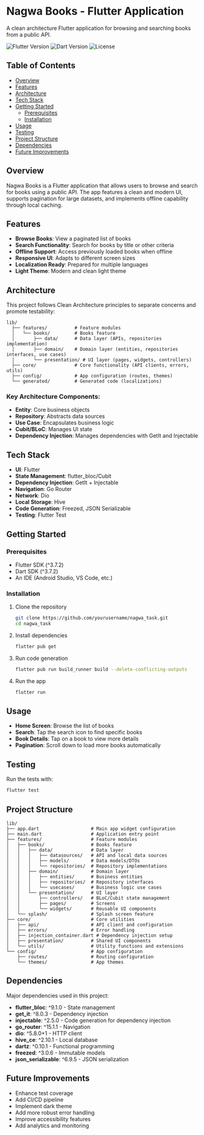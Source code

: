 # Nagwa Books - Flutter Application

A clean architecture Flutter application for browsing and searching books from a public API.

![Flutter Version](https://img.shields.io/badge/flutter-^3.7.2-blue)
![Dart Version](https://img.shields.io/badge/dart-^3.7.2-blue)
![License](https://img.shields.io/badge/license-MIT-green)

## Table of Contents

- [Overview](#overview)
- [Features](#features)
- [Architecture](#architecture)
- [Tech Stack](#tech-stack)
- [Getting Started](#getting-started)
  - [Prerequisites](#prerequisites)
  - [Installation](#installation)
- [Usage](#usage)
- [Testing](#testing)
- [Project Structure](#project-structure)
- [Dependencies](#dependencies)
- [Future Improvements](#future-improvements)

## Overview

Nagwa Books is a Flutter application that allows users to browse and search for books using a public API. The app features a clean and modern UI, supports pagination for large datasets, and implements offline capability through local caching.

## Features

- **Browse Books**: View a paginated list of books
- **Search Functionality**: Search for books by title or other criteria
- **Offline Support**: Access previously loaded books when offline
- **Responsive UI**: Adapts to different screen sizes
- **Localization Ready**: Prepared for multiple languages
- **Light Theme**: Modern and clean light theme

## Architecture

This project follows Clean Architecture principles to separate concerns and promote testability:

```
lib/
  ├── features/          # Feature modules
  │   └── books/         # Books feature
  │       ├── data/      # Data layer (APIs, repositories implementation)
  │       ├── domain/    # Domain layer (entities, repositories interfaces, use cases)
  │       └── presentation/ # UI layer (pages, widgets, controllers)
  ├── core/              # Core functionality (API clients, errors, utils)
  ├── config/            # App configuration (routes, themes)
  └── generated/         # Generated code (localizations)
```

### Key Architecture Components:

- **Entity**: Core business objects
- **Repository**: Abstracts data sources
- **Use Case**: Encapsulates business logic
- **Cubit/BLoC**: Manages UI state
- **Dependency Injection**: Manages dependencies with GetIt and Injectable

## Tech Stack

- **UI**: Flutter
- **State Management**: flutter_bloc/Cubit
- **Dependency Injection**: GetIt + Injectable
- **Navigation**: Go Router
- **Network**: Dio
- **Local Storage**: Hive
- **Code Generation**: Freezed, JSON Serializable
- **Testing**: Flutter Test

## Getting Started

### Prerequisites

- Flutter SDK (^3.7.2)
- Dart SDK (^3.7.2)
- An IDE (Android Studio, VS Code, etc.)

### Installation

1. Clone the repository
   ```bash
   git clone https://github.com/yourusername/nagwa_task.git
   cd nagwa_task
   ```

2. Install dependencies
   ```bash
   flutter pub get
   ```

3. Run code generation
   ```bash
   flutter pub run build_runner build --delete-conflicting-outputs
   ```

4. Run the app
   ```bash
   flutter run
   ```

## Usage

- **Home Screen**: Browse the list of books
- **Search**: Tap the search icon to find specific books
- **Book Details**: Tap on a book to view more details
- **Pagination**: Scroll down to load more books automatically

## Testing

Run the tests with:

```bash
flutter test
```

## Project Structure

```
lib/
├── app.dart                   # Main app widget configuration
├── main.dart                  # Application entry point
├── features/                  # Feature modules
│   ├── books/                 # Books feature
│   │   ├── data/              # Data layer
│   │   │   ├── datasources/   # API and local data sources
│   │   │   ├── models/        # Data models/DTOs
│   │   │   └── repositories/  # Repository implementations
│   │   ├── domain/            # Domain layer
│   │   │   ├── entities/      # Business entities
│   │   │   ├── repositories/  # Repository interfaces
│   │   │   └── usecases/      # Business logic use cases
│   │   └── presentation/      # UI layer
│   │       ├── controllers/   # BLoC/Cubit state management
│   │       ├── pages/         # Screens
│   │       └── widgets/       # Reusable UI components
│   └── splash/                # Splash screen feature
├── core/                      # Core utilities
│   ├── api/                   # API client and configuration
│   ├── errors/                # Error handling
│   ├── injection_container.dart # Dependency injection setup
│   ├── presentation/          # Shared UI components
│   └── utils/                 # Utility functions and extensions
└── config/                    # App configuration
    ├── routes/                # Routing configuration
    └── themes/                # App themes

```

## Dependencies

Major dependencies used in this project:

- **flutter_bloc**: ^9.1.0 - State management
- **get_it**: ^8.0.3 - Dependency injection
- **injectable**: ^2.5.0 - Code generation for dependency injection
- **go_router**: ^15.1.1 - Navigation
- **dio**: ^5.8.0+1 - HTTP client
- **hive_ce**: ^2.10.1 - Local database
- **dartz**: ^0.10.1 - Functional programming
- **freezed**: ^3.0.6 - Immutable models
- **json_serializable**: ^6.9.5 - JSON serialization

## Future Improvements

- Enhance test coverage
- Add CI/CD pipeline
- Implement dark theme
- Add more robust error handling
- Improve accessibility features
- Add analytics and monitoring

